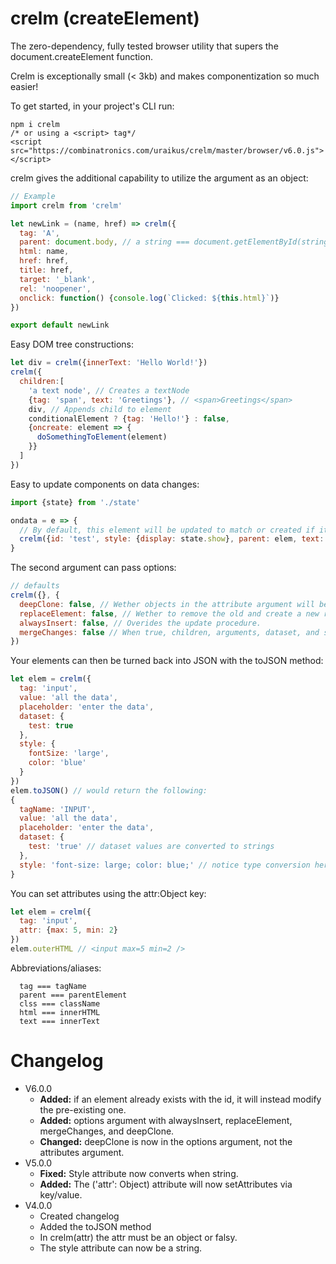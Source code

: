 crelm (createElement)
==
The zero-dependency, fully tested browser utility that supers the document.createElement function.

Crelm is exceptionally small (< 3kb) and makes componentization so much easier!

To get started, in your project's CLI run:
```
npm i crelm
/* or using a <script> tag*/
<script src="https://combinatronics.com/uraikus/crelm/master/browser/v6.0.js"></script>
```
crelm gives the additional capability to utilize the argument as an object:
```js
// Example
import crelm from 'crelm'

let newLink = (name, href) => crelm({
  tag: 'A',
  parent: document.body, // a string === document.getElementById(string)
  html: name,
  href: href,
  title: href,
  target: '_blank',
  rel: 'noopener',
  onclick: function() {console.log(`Clicked: ${this.html}`)}
})

export default newLink
```
Easy DOM tree constructions:
```js
let div = crelm({innerText: 'Hello World!'})
crelm({
  children:[
    'a text node', // Creates a textNode
    {tag: 'span', text: 'Greetings'}, // <span>Greetings</span>
    div, // Appends child to element
    conditionalElement ? {tag: 'Hello!'} : false,
    {oncreate: element => {
      doSomethingToElement(element)
    }}
  ]
})
```
Easy to update components on data changes:
```js
import {state} from './state'

ondata = e => {
  // By default, this element will be updated to match or created if it doesn't exist
  crelm({id: 'test', style: {display: state.show}, parent: elem, text: e.data})
}
```
The second argument can pass options:
```js
// defaults
crelm({}, {
  deepClone: false, // Wether objects in the attribute argument will be stored as references or new objects. True === new Object()
  replaceElement: false, // Wether to remove the old and create a new reference.
  alwaysInsert: false, // Overides the update procedure.
  mergeChanges: false // When true, children, arguments, dataset, and style won't be reset on each update.
})
```
Your elements can then be turned back into JSON with the toJSON method:
```js
let elem = crelm({
  tag: 'input',
  value: 'all the data',
  placeholder: 'enter the data',
  dataset: {
    test: true
  },
  style: {
    fontSize: 'large',
    color: 'blue'
  }
})
elem.toJSON() // would return the following:
{
  tagName: 'INPUT',
  value: 'all the data',
  placeholder: 'enter the data',
  dataset: {
    test: 'true' // dataset values are converted to strings
  },
  style: 'font-size: large; color: blue;' // notice type conversion here.
}
```
You can set attributes using the attr:Object key:
```js
let elem = crelm({
  tag: 'input',
  attr: {max: 5, min: 2}
})
elem.outerHTML // <input max=5 min=2 />
```
Abbreviations/aliases:
```
  tag === tagName
  parent === parentElement
  clss === className
  html === innerHTML
  text === innerText
```
# Changelog
* V6.0.0
  - **Added:** if an element already exists with the id, it will instead modify the pre-existing one.
  - **Added:** options argument with alwaysInsert, replaceElement, mergeChanges, and deepClone.
  - **Changed:** deepClone is now in the options argument, not the attributes argument.
* V5.0.0
  - **Fixed:** Style attribute now converts when string.
  - **Added:** The ('attr': Object) attribute will now setAttributes via key/value.
* V4.0.0
  - Created changelog
  - Added the toJSON method
  - In crelm(attr) the attr must be an object or falsy.
  - The style attribute can now be a string.